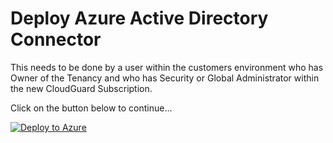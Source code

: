 # Deploy Azure Active Directory Connector
This needs to be done by a user within the customers environment who has Owner of the Tenancy and who has Security or Global Administrator within the new CloudGuard Subscription.

Click on the button below to continue...

[![Deploy to Azure](https://aka.ms/deploytoazurebutton)](https://portal.azure.com/#create/Microsoft.Template/uri/https%3A%2F%2Fraw.githubusercontent.com%2FCloudGuardianMike%2FAADDeploy%2Fmain%2FEnableAADforCustomer.json)
